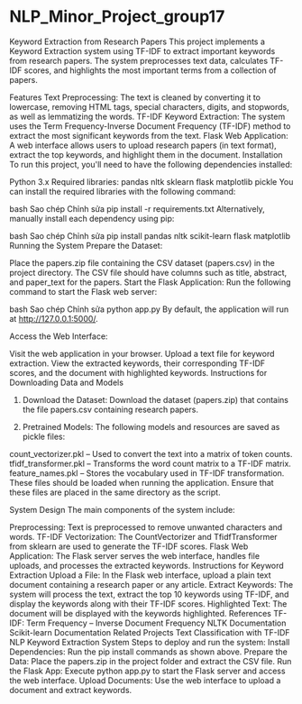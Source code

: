 # NLP_Minor_Project_group17
Keyword Extraction from Research Papers
This project implements a Keyword Extraction system using TF-IDF to extract important keywords from research papers. The system preprocesses text data, calculates TF-IDF scores, and highlights the most important terms from a collection of papers.

Features
Text Preprocessing: The text is cleaned by converting it to lowercase, removing HTML tags, special characters, digits, and stopwords, as well as lemmatizing the words.
TF-IDF Keyword Extraction: The system uses the Term Frequency-Inverse Document Frequency (TF-IDF) method to extract the most significant keywords from the text.
Flask Web Application: A web interface allows users to upload research papers (in text format), extract the top keywords, and highlight them in the document.
Installation
To run this project, you'll need to have the following dependencies installed:

Python 3.x
Required libraries:
pandas
nltk
sklearn
flask
matplotlib
pickle
You can install the required libraries with the following command:

bash
Sao chép
Chỉnh sửa
pip install -r requirements.txt
Alternatively, manually install each dependency using pip:

bash
Sao chép
Chỉnh sửa
pip install pandas nltk scikit-learn flask matplotlib
Running the System
Prepare the Dataset:

Place the papers.zip file containing the CSV dataset (papers.csv) in the project directory.
The CSV file should have columns such as title, abstract, and paper_text for the papers.
Start the Flask Application: Run the following command to start the Flask web server:

bash
Sao chép
Chỉnh sửa
python app.py
By default, the application will run at http://127.0.0.1:5000/.

Access the Web Interface:

Visit the web application in your browser.
Upload a text file for keyword extraction.
View the extracted keywords, their corresponding TF-IDF scores, and the document with highlighted keywords.
Instructions for Downloading Data and Models
1. Download the Dataset:
Download the dataset (papers.zip) that contains the file papers.csv containing research papers.

2. Pretrained Models:
The following models and resources are saved as pickle files:

count_vectorizer.pkl – Used to convert the text into a matrix of token counts.
tfidf_transformer.pkl – Transforms the word count matrix to a TF-IDF matrix.
feature_names.pkl – Stores the vocabulary used in TF-IDF transformation.
These files should be loaded when running the application. Ensure that these files are placed in the same directory as the script.

System Design
The main components of the system include:

Preprocessing: Text is preprocessed to remove unwanted characters and words.
TF-IDF Vectorization: The CountVectorizer and TfidfTransformer from sklearn are used to generate the TF-IDF scores.
Flask Web Application: The Flask server serves the web interface, handles file uploads, and processes the extracted keywords.
Instructions for Keyword Extraction
Upload a File: In the Flask web interface, upload a plain text document containing a research paper or any article.
Extract Keywords: The system will process the text, extract the top 10 keywords using TF-IDF, and display the keywords along with their TF-IDF scores.
Highlighted Text: The document will be displayed with the keywords highlighted.
References
TF-IDF: Term Frequency – Inverse Document Frequency
NLTK Documentation
Scikit-learn Documentation
Related Projects
Text Classification with TF-IDF
NLP Keyword Extraction System
Steps to deploy and run the system:
Install Dependencies: Run the pip install commands as shown above.
Prepare the Data: Place the papers.zip in the project folder and extract the CSV file.
Run the Flask App: Execute python app.py to start the Flask server and access the web interface.
Upload Documents: Use the web interface to upload a document and extract keywords.